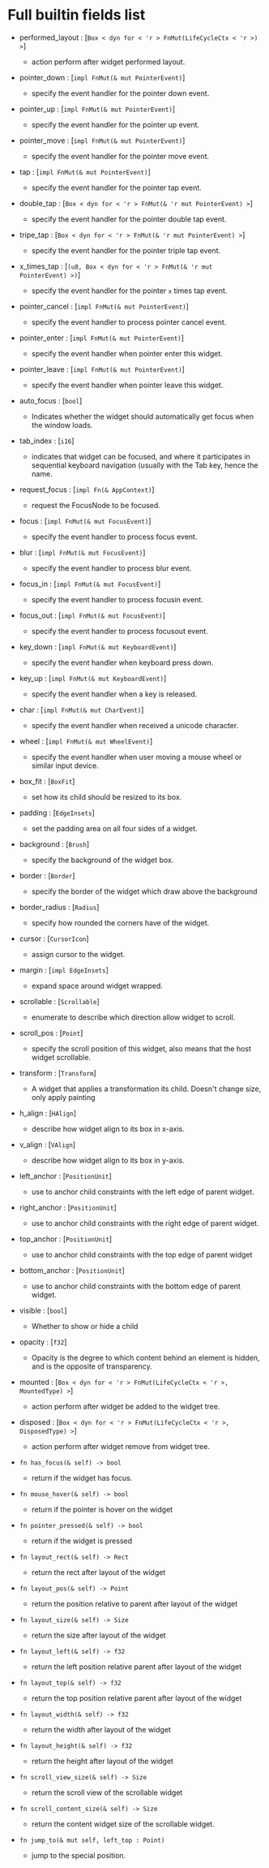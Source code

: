 # Full builtin fields list 

- performed_layout : [`Box < dyn for < 'r > FnMut(LifeCycleCtx < 'r >) >`] 
 	 - action perform after widget performed layout.
- pointer_down : [`impl FnMut(& mut PointerEvent)`] 
 	 - specify the event handler for the pointer down event.
- pointer_up : [`impl FnMut(& mut PointerEvent)`] 
 	 - specify the event handler for the pointer up event.
- pointer_move : [`impl FnMut(& mut PointerEvent)`] 
 	 - specify the event handler for the pointer move event.
- tap : [`impl FnMut(& mut PointerEvent)`] 
 	 - specify the event handler for the pointer tap event.
- double_tap : [`Box < dyn for < 'r > FnMut(& 'r mut PointerEvent) >`] 
 	 - specify the event handler for the pointer double tap event.
- tripe_tap : [`Box < dyn for < 'r > FnMut(& 'r mut PointerEvent) >`] 
 	 - specify the event handler for the pointer triple tap event.
- x_times_tap : [`(u8, Box < dyn for < 'r > FnMut(& 'r mut PointerEvent) >)`] 
 	 - specify the event handler for the pointer `x` times tap event.
- pointer_cancel : [`impl FnMut(& mut PointerEvent)`] 
 	 - specify the event handler to process pointer cancel event.
- pointer_enter : [`impl FnMut(& mut PointerEvent)`] 
 	 - specify the event handler when pointer enter this widget.
- pointer_leave : [`impl FnMut(& mut PointerEvent)`] 
 	 - specify the event handler when pointer leave this widget.
- auto_focus : [`bool`] 
 	 - Indicates whether the widget should automatically get focus when the window loads.
- tab_index : [`i16`] 
 	 - indicates that widget can be focused, and where it participates in sequential keyboard navigation (usually with the Tab key, hence the name.
- request_focus : [`impl Fn(& AppContext)`] 
 	 - request the FocusNode to be focused.
- focus : [`impl FnMut(& mut FocusEvent)`] 
 	 - specify the event handler to process focus event.
- blur : [`impl FnMut(& mut FocusEvent)`] 
 	 - specify the event handler to process blur event.
- focus_in : [`impl FnMut(& mut FocusEvent)`] 
 	 - specify the event handler to process focusin event.
- focus_out : [`impl FnMut(& mut FocusEvent)`] 
 	 - specify the event handler to process focusout event.
- key_down : [`impl FnMut(& mut KeyboardEvent)`] 
 	 - specify the event handler when keyboard press down.
- key_up : [`impl FnMut(& mut KeyboardEvent)`] 
 	 - specify the event handler when a key is released.
- char : [`impl FnMut(& mut CharEvent)`] 
 	 - specify the event handler when received a unicode character.
- wheel : [`impl FnMut(& mut WheelEvent)`] 
 	 - specify the event handler when user moving a mouse wheel or similar input device.
- box_fit : [`BoxFit`] 
 	 -  set how its child should be resized to its box.
- padding : [`EdgeInsets`] 
 	 - set the padding area on all four sides of a widget.
- background : [`Brush`] 
 	 - specify the background of the widget box.
- border : [`Border`] 
 	 - specify the border of the widget which draw above the background
- border_radius : [`Radius`] 
 	 - specify how rounded the corners have of the widget.
- cursor : [`CursorIcon`] 
 	 - assign cursor to the widget.
- margin : [`impl EdgeInsets`] 
 	 - expand space around widget wrapped.
- scrollable : [`Scrollable`] 
 	 - enumerate to describe which direction allow widget to scroll.
- scroll_pos : [`Point`] 
 	 - specify the scroll position of this widget, also means that the host widget scrollable.
- transform : [`Transform`] 
 	 - A widget that applies a transformation its child. Doesn't change size, only apply painting
- h_align : [`HAlign`] 
 	 - describe how widget align to its box in x-axis.
- v_align : [`VAlign`] 
 	 - describe how widget align to its box in y-axis.
- left_anchor : [`PositionUnit`] 
 	 - use to anchor child constraints with the left edge of parent widget.
- right_anchor : [`PositionUnit`] 
 	 - use to anchor child constraints with the right edge of parent widget.
- top_anchor : [`PositionUnit`] 
 	 - use to anchor child constraints with the top edge of parent widget
- bottom_anchor : [`PositionUnit`] 
 	 - use to anchor child constraints with the bottom edge of parent widget.
- visible : [`bool`] 
 	 - Whether to show or hide a child
- opacity : [`f32`] 
 	 - Opacity is the degree to which content behind an element is hidden, and is the opposite of transparency.
- mounted : [`Box < dyn for < 'r > FnMut(LifeCycleCtx < 'r >, MountedType) >`] 
 	 - action perform after widget be added to the widget tree.
- disposed : [`Box < dyn for < 'r > FnMut(LifeCycleCtx < 'r >, DisposedType) >`] 
 	 - action perform after widget remove from widget tree.

 - `fn has_focus(& self) -> bool`
 	- return if the widget has focus.

 - `fn mouse_hover(& self) -> bool`
 	- return if the pointer is hover on the widget

 - `fn pointer_pressed(& self) -> bool`
 	- return if the widget is pressed

 - `fn layout_rect(& self) -> Rect`
 	- return the rect after layout of the widget

 - `fn layout_pos(& self) -> Point`
 	- return the position relative to parent after layout of the widget

 - `fn layout_size(& self) -> Size`
 	- return the size after layout of the widget

 - `fn layout_left(& self) -> f32`
 	- return the left position relative parent after layout of the widget

 - `fn layout_top(& self) -> f32`
 	- return the top position relative parent after layout of the widget

 - `fn layout_width(& self) -> f32`
 	- return the width after layout of the widget

 - `fn layout_height(& self) -> f32`
 	- return the height after layout of the widget

 - `fn scroll_view_size(& self) -> Size`
 	- return the scroll view of the scrollable widget

 - `fn scroll_content_size(& self) -> Size`
 	- return the content widget size of the scrollable widget.

 - `fn jump_to(& mut self, left_top : Point)`
 	- jump to the special position.
